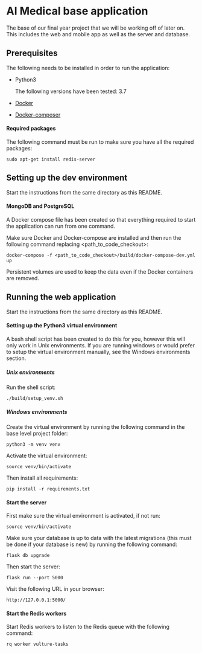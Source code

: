 # AI Medical base application

The base of our final year project that we will be working off of later on.
This includes the web and mobile app as well as the server and database.

## Prerequisites

The following needs to be installed in order to run the application:
* Python3 
    
    The following versions have been tested: 3.7
* [Docker](https://docs.docker.com/install/)
* [Docker-composer](https://docs.docker.com/compose/install/)

#### Required packages

The following command must be run to make sure you have all the required 
packages:

`sudo apt-get install redis-server`

## Setting up the dev environment

Start the instructions from the same directory as this README.

#### MongoDB and PostgreSQL

A Docker compose file has been created so that everything required to start the 
application can run from one command.

Make sure Docker and Docker-compose are installed and then run the following 
command replacing <path_to_code_checkout>:

`docker-compose -f <path_to_code_checkout>/build/docker-compose-dev.yml up`

Persistent volumes are used to keep the data even if the Docker containers are 
removed.

## Running the web application

Start the instructions from the same directory as this README.

#### Setting up the Python3 virtual environment

A bash shell script has been created to do this for you, however this will 
only work in Unix environments. 
If you are running windows or would prefer to setup the virtual environment 
manually, see the Windows environments section.

##### Unix environments

Run the shell script:

`./build/setup_venv.sh`

##### Windows environments

Create the virtual environment by running the following command in the base 
level project folder:

`python3 -m venv venv`

Activate the virtual environment:

`source venv/bin/activate`

Then install all requirements:

`pip install -r requirements.txt`

#### Start the server

First make sure the virtual environment is activated, if not run:

`source venv/bin/activate`

Make sure your database is up to data with the latest migrations (this must 
be done if your database is new) by running the following command:

`flask db upgrade`

Then start the server:

`flask run --port 5000`

Visit the following URL in your browser:

`http://127.0.0.1:5000/`

#### Start the Redis workers
Start Redis workers to listen to the Redis queue with the following command:

`rq worker vulture-tasks`
